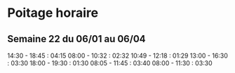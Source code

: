 # Poitage horaire 

## Semaine 22 du 06/01 au 06/04

14:30 - 18:45 : 04:15
08:00 - 10:32 : 02:32
10:49 - 12:18 : 01:29
13:00 - 16:30 : 03:30
18:00 - 19:30 : 01:30
08:05 - 11:45 : 03:40
08:00 - 11:30 : 03:30